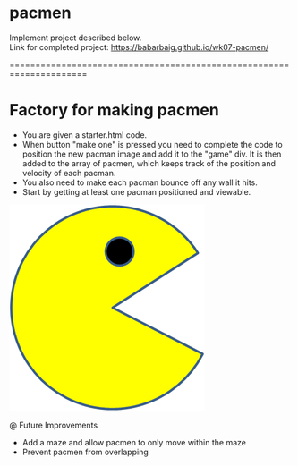 # pacmen

Implement project described below.  
Link for completed project: <https://babarbaig.github.io/wk07-pacmen/>

=====================================================================

# Factory for making pacmen

* You are given a starter.html code.
* When button "make one" is pressed you need to complete the code to position the new pacman image and add it to the "game" div. It is then added to the array of pacmen, which keeps track of the position and velocity of each pacman.
* You also need to make each pacman bounce off any wall it hits. 
* Start by getting at least one pacman positioned and viewable. 

<img src="PacMan1.png">

@ Future Improvements

* Add a maze and allow pacmen to only move within the maze
* Prevent pacmen from overlapping
